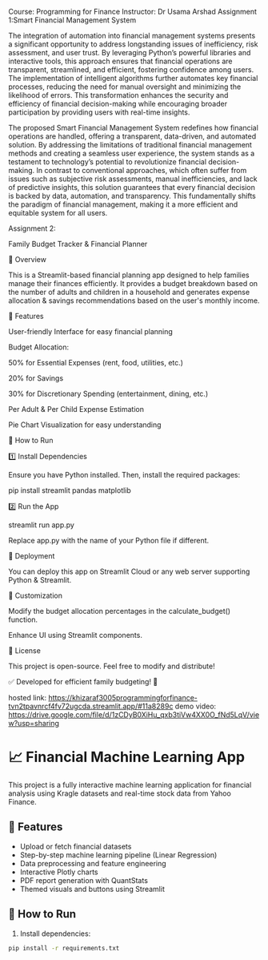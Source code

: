 Course: Programming for Finance
Instructor: Dr Usama Arshad
Assignment 1:Smart Financial Management System

The integration of automation into financial management systems presents a significant opportunity to address longstanding issues of inefficiency, risk assessment, and user trust. By leveraging Python’s powerful libraries and interactive tools, this approach ensures that financial operations are transparent, streamlined, and efficient, fostering confidence among users. The implementation of intelligent algorithms further automates key financial processes, reducing the need for manual oversight and minimizing the likelihood of errors. This transformation enhances the security and efficiency of financial decision-making while encouraging broader participation by providing users with real-time insights.

The proposed Smart Financial Management System redefines how financial operations are handled, offering a transparent, data-driven, and automated solution. By addressing the limitations of traditional financial management methods and creating a seamless user experience, the system stands as a testament to technology’s potential to revolutionize financial decision-making. In contrast to conventional approaches, which often suffer from issues such as subjective risk assessments, manual inefficiencies, and lack of predictive insights, this solution guarantees that every financial decision is backed by data, automation, and transparency. This fundamentally shifts the paradigm of financial management, making it a more efficient and equitable system for all users.

Assignment 2:

Family Budget Tracker & Financial Planner

📌 Overview

This is a Streamlit-based financial planning app designed to help families manage their finances efficiently. It provides a budget breakdown based on the number of adults and children in a household and generates expense allocation & savings recommendations based on the user's monthly income.

🎯 Features

User-friendly Interface for easy financial planning

Budget Allocation:

50% for Essential Expenses (rent, food, utilities, etc.)

20% for Savings

30% for Discretionary Spending (entertainment, dining, etc.)

Per Adult & Per Child Expense Estimation

Pie Chart Visualization for easy understanding

🚀 How to Run

1️⃣ Install Dependencies

Ensure you have Python installed. Then, install the required packages:

pip install streamlit pandas matplotlib

2️⃣ Run the App

streamlit run app.py

Replace app.py with the name of your Python file if different.

📌 Deployment

You can deploy this app on Streamlit Cloud or any web server supporting Python & Streamlit.

🔧 Customization

Modify the budget allocation percentages in the calculate_budget() function.

Enhance UI using Streamlit components.

📝 License

This project is open-source. Feel free to modify and distribute!

✅ Developed for efficient family budgeting! 🚀

hosted link: https://khizaraf3005programmingforfinance-tvn2tpavnrcf4fv72ugcda.streamlit.app/#11a8289c
demo video: https://drive.google.com/file/d/1zCDyB0XiHu_qxb3tiVw4XX0O_fNd5LqV/view?usp=sharing

# 📈 Financial Machine Learning App

This project is a fully interactive machine learning application for financial analysis using Kragle datasets and real-time stock data from Yahoo Finance.

## 🧠 Features

- Upload or fetch financial datasets
- Step-by-step machine learning pipeline (Linear Regression)
- Data preprocessing and feature engineering
- Interactive Plotly charts
- PDF report generation with QuantStats
- Themed visuals and buttons using Streamlit

## 🚀 How to Run

1. Install dependencies:
```bash
pip install -r requirements.txt

